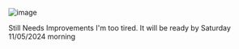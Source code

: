 ![image](https://github.com/Anastasios3/Simple-Guess-My-Number-Game/assets/117446378/f8459cdc-2766-4827-8d0a-f2d99697b997)


Still Needs Improvements
I'm too tired. It will be ready by Saturday 11/05/2024 morning
